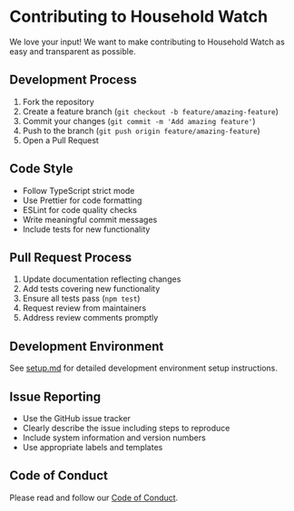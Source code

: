 # Contributing to Household Watch

We love your input! We want to make contributing to Household Watch as easy and transparent as possible.

## Development Process
1. Fork the repository
2. Create a feature branch (`git checkout -b feature/amazing-feature`)
3. Commit your changes (`git commit -m 'Add amazing feature'`)
4. Push to the branch (`git push origin feature/amazing-feature`)
5. Open a Pull Request

## Code Style
- Follow TypeScript strict mode
- Use Prettier for code formatting
- ESLint for code quality checks
- Write meaningful commit messages
- Include tests for new functionality

## Pull Request Process
1. Update documentation reflecting changes
2. Add tests covering new functionality
3. Ensure all tests pass (`npm test`)
4. Request review from maintainers
5. Address review comments promptly

## Development Environment
See [setup.md](./setup.md) for detailed development environment setup instructions.

## Issue Reporting
- Use the GitHub issue tracker
- Clearly describe the issue including steps to reproduce
- Include system information and version numbers
- Use appropriate labels and templates

## Code of Conduct
Please read and follow our [Code of Conduct](../../CODE_OF_CONDUCT.md).